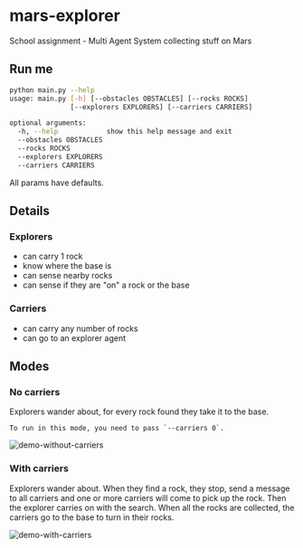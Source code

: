 # mars-explorer
School assignment - Multi Agent System collecting stuff on Mars

## Run me

```bash
python main.py --help
usage: main.py [-h] [--obstacles OBSTACLES] [--rocks ROCKS]
               [--explorers EXPLORERS] [--carriers CARRIERS]

optional arguments:
  -h, --help            show this help message and exit
  --obstacles OBSTACLES
  --rocks ROCKS
  --explorers EXPLORERS
  --carriers CARRIERS

```

All params have defaults.

## Details

### Explorers

* can carry 1 rock
* know where the base is
* can sense nearby rocks
* can sense if they are "on" a rock or the base

### Carriers

* can carry any number of rocks
* can go to an explorer agent


## Modes

### No carriers

Explorers wander about, for every rock found they take it to the base.

    To run in this mode, you need to pass `--carriers 0`.

![demo-without-carriers](https://raw.githubusercontent.com/mihneadb/mars-explorer/master/demo-gifs/mars-explorer-no-carriers.gif)

### With carriers

Explorers wander about. When they find a rock, they stop, send a message to all carriers
and one or more carriers will come to pick up the rock. Then the explorer carries on with
the search. When all the rocks are collected, the carriers go to the base to turn in their
rocks.

![demo-with-carriers](https://raw.githubusercontent.com/mihneadb/mars-explorer/master/demo-gifs/mars-explorer-carriers.gif)
